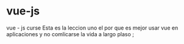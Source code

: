 # vue-js
vue - js curse 
Esta es la leccion uno el por que es mejor usar vue en aplicaciones y no comlicarse la vida a largo plaso ;
